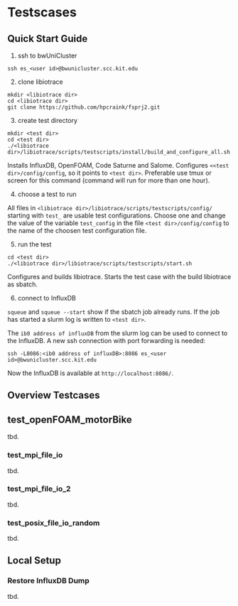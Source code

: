 # Testscases

## Quick Start Guide

1. ssh to bwUniCluster

```shell
ssh es_<user id>@bwunicluster.scc.kit.edu
```

2. clone libiotrace

```shell
mkdir <libiotrace dir>
cd <libiotrace dir>
git clone https://github.com/hpcraink/fsprj2.git
```

3. create test directory

```shell
mkdir <test dir>
cd <test dir>
./<libiotrace dir>/libiotrace/scripts/testscripts/install/build_and_configure_all.sh
```
Installs InfluxDB, OpenFOAM, Code Saturne and Salome.
Configures `<<test dir>/config/config`, so it points to `<test dir>`.
Preferable use tmux or screen for this command (command will run for more than one hour).

4. choose a test to run

All files in `<libiotrace dir>/libiotrace/scripts/testscripts/config/`
starting with `test_` are usable test configurations.
Choose one and change the value of the variable `test_config`
in the file `<test dir>/config/config`
to the name of the choosen test configuration file.

5. run the test

```shell
cd <test dir>
./<libiotrace dir>/libiotrace/scripts/testscripts/start.sh
```
Configures and builds libiotrace.
Starts the test case with the build libiotrace as sbatch.

6. connect to InfluxDB

`squeue` and `squeue --start` show if the sbatch job already runs.
If the job has started a slurm log is written to `<test dir>`.

The `ib0 address of influxDB` from the slurm log can be used to connect to the InfluxDB.
A new ssh connection with port forwarding is needed:
```shell
ssh -L8086:<ib0 address of influxDB>:8086 es_<user id>@bwunicluster.scc.kit.edu
```
Now the InfluxDB is available at `http://localhost:8086/`.

## Overview Testcases
## test_openFOAM_motorBike
tbd.
### test_mpi_file_io
tbd.
### test_mpi_file_io_2
tbd.
### test_posix_file_io_random
tbd.

## Local Setup

### Restore InfluxDB Dump

tbd.
